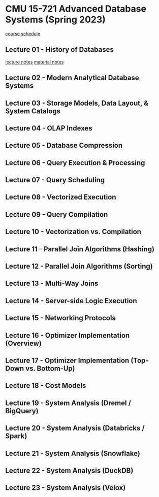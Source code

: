 # CMU 15-721 Advanced Database Systems (Spring 2023)

[course schedule](https://15721.courses.cs.cmu.edu/spring2023/schedule.html)

## Lecture 01 - History of Databases

[lecture notes](01.History.md)
[material notes](History.md)

## Lecture 02 - Modern Analytical Database Systems

## Lecture 03 - Storage Models, Data Layout, & System Catalogs

## Lecture 04 - OLAP Indexes

## Lecture 05 - Database Compression

## Lecture 06 - Query Execution & Processing

## Lecture 07 - Query Scheduling

## Lecture 08 - Vectorized Execution

## Lecture 09 - Query Compilation

## Lecture 10 - Vectorization vs. Compilation

## Lecture 11 - Parallel Join Algorithms (Hashing)

## Lecture 12 - Parallel Join Algorithms (Sorting)

## Lecture 13 - Multi-Way Joins

## Lecture 14 - Server-side Logic Execution

## Lecture 15 - Networking Protocols

## Lecture 16 - Optimizer Implementation (Overview)

## Lecture 17 - Optimizer Implementation (Top-Down vs. Bottom-Up)

## Lecture 18 - Cost Models

## Lecture 19 - System Analysis (Dremel / BigQuery)

## Lecture 20 - System Analysis (Databricks / Spark)

## Lecture 21 - System Analysis (Snowflake)

## Lecture 22 - System Analysis (DuckDB)

## Lecture 23 - System Analysis (Velox)
